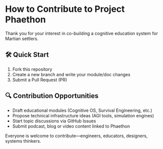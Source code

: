 # How to Contribute to Project Phaethon

Thank you for your interest in co-building a cognitive education system for Martian settlers.

## 🛠 Quick Start

1. Fork this repository
2. Create a new branch and write your module/doc changes
3. Submit a Pull Request (PR)

## 🔍 Contribution Opportunities

- Draft educational modules (Cognitive OS, Survival Engineering, etc.)
- Propose technical infrastructure ideas (AGI tools, simulation engines)
- Start topic discussions via GitHub Issues
- Submit podcast, blog or video content linked to Phaethon

Everyone is welcome to contribute—engineers, educators, designers, systems thinkers.
